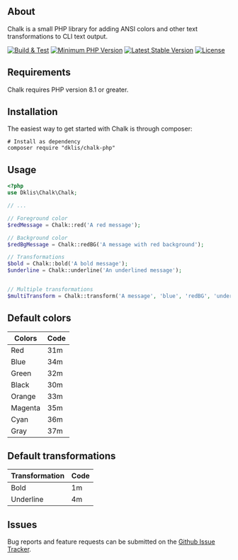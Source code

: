 ## About

Chalk is a small PHP library for adding ANSI colors and other text transformations to CLI text output.

[![Build & Test](https://github.com/dklisiarchis/chalk-php/actions/workflows/php.yml/badge.svg)](https://github.com/dklisiarchis/chalk-php/actions/workflows/php.yml)
 [![Minimum PHP Version](https://img.shields.io/badge/php-%3E%3D%208.1-8892BF.svg?style=flat-square)](https://php.net/)
[![Latest Stable Version](http://poser.pugx.org/dklis/chalk-php/v)](https://packagist.org/packages/dklis/chalk-php)
[![License](http://poser.pugx.org/phpunit/phpunit/license)](https://packagist.org/packages/phpunit/phpunit)

## Requirements

Chalk requires PHP version 8.1 or greater.

## Installation

The easiest way to get started with Chalk is through composer:
```
# Install as dependency
composer require "dklis/chalk-php"
```


## Usage
```php
<?php
use Dklis\Chalk\Chalk;

// ...

// Foreground color
$redMessage = Chalk::red('A red message');

// Background color
$redBgMessage = Chalk::redBG('A message with red background');

// Transformations
$bold = Chalk::bold('A bold message');
$underline = Chalk::underline('An underlined message');


// Multiple transformations
$multiTransform = Chalk::transform('A message', 'blue', 'redBG', 'underscore', 'bold')

```

## Default colors
| Colors  | Code |
|---------|------|
| Red     | 31m  |
| Blue    | 34m  |
 | Green   | 32m  |
 | Black   | 30m  | 
| Orange  | 33m  |
 | Magenta | 35m  |
| Cyan    | 36m  |
| Gray    | 37m  |


## Default transformations
| Transformation | Code |
|----------------|------|
| Bold           | 1m   |
| Underline      | 4m   |


## Issues
Bug reports and feature requests can be submitted on the [Github Issue Tracker](https://github.com/dklisiarchis/chalk-php/issues).